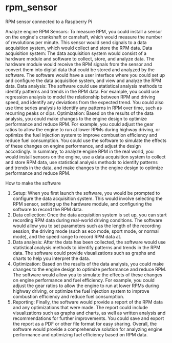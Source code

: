 # rpm_sensor
RPM sensor connected to a Raspberry Pi

Analyze engine RPM 
Sensors: To measure RPM, you could install a sensor on the engine's crankshaft or camshaft, which would measure the number of revolutions per minute. This sensor would send signals to a data acquisition system, which would collect and store the RPM data.
Data acquisition system: The data acquisition system would consist of a hardware module and software to collect, store, and analyze data. The hardware module would receive the RPM signals from the sensor and convert them into digital data that could be stored and analyzed by the software. The software would have a user interface where you could set up and configure the data acquisition system, and view and analyze the RPM data.
Data analysis: The software could use statistical analysis methods to identify patterns and trends in the RPM data. For example, you could use regression analysis to model the relationship between RPM and driving speed, and identify any deviations from the expected trend. You could also use time series analysis to identify any patterns in RPM over time, such as recurring peaks or dips.
Optimization: Based on the results of the data analysis, you could make changes to the engine design to optimize performance and reduce RPM. For example, you could adjust the gear ratios to allow the engine to run at lower RPMs during highway driving, or optimize the fuel injection system to improve combustion efficiency and reduce fuel consumption. You could use the software to simulate the effects of these changes on engine performance, and adjust the design accordingly.
In summary, to analyze engine RPM in the real world, you would install sensors on the engine, use a data acquisition system to collect and store RPM data, use statistical analysis methods to identify patterns and trends in the data, and make changes to the engine design to optimize performance and reduce RPM.








How to make the software
1.	Setup: When you first launch the software, you would be prompted to configure the data acquisition system. This would involve selecting the RPM sensor, setting up the hardware module, and configuring the software to record the RPM data.
2.	Data collection: Once the data acquisition system is set up, you can start recording RPM data during real-world driving conditions. The software would allow you to set parameters such as the length of the recording session, the driving mode (such as eco mode, sport mode, or normal mode), and the speed range to record RPM data at.
3.	Data analysis: After the data has been collected, the software would use statistical analysis methods to identify patterns and trends in the RPM data. The software could provide visualizations such as graphs and charts to help you interpret the data.
4.	Optimization: Based on the results of the data analysis, you could make changes to the engine design to optimize performance and reduce RPM. The software would allow you to simulate the effects of these changes on engine performance and fuel efficiency. For example, you could adjust the gear ratios to allow the engine to run at lower RPMs during highway driving, or optimize the fuel injection system to improve combustion efficiency and reduce fuel consumption.
5.	Reporting: Finally, the software would provide a report of the RPM data and any optimizations that were made. The report could include visualizations such as graphs and charts, as well as written analysis and recommendations for further improvements. You could save and export the report as a PDF or other file format for easy sharing.
Overall, the software would provide a comprehensive solution for analyzing engine performance and optimizing fuel efficiency based on RPM data.
